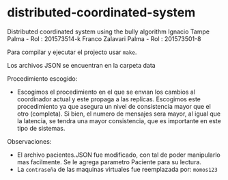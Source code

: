 # distributed-coordinated-system
Distributed coordinated system using the bully algorithm
Ignacio Tampe Palma - Rol : 201573514-k
Franco Zalavari Palma - Rol : 201573501-8

 Para compilar y ejecutar el projecto usar ```make```.

 Los archivos JSON se encuentran en la carpeta data

Procedimiento escogido:
 - Escogimos el procedimiento en el que se envıan los cambios al coordinador actual y este propaga a las replicas. Escogimos este procedimiento ya que asegura un nivel de consistencia mayor que el otro (completa). Si bien, el numero de mensajes sera mayor, al igual que la latencia, se tendra una mayor consistencia, que es importante en este tipo de sistemas.

Observaciones:
- El archivo pacientes.JSON fue modificado, con tal de poder manipularlo mas facilmente. Se le agrega parametro Paciente para su lectura.
- La ```contraseña``` de las maquinas virtuales fue reemplazada por: ```momos123```
